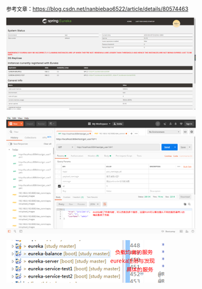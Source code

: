 参考文章：https://blog.csdn.net/nanbiebao6522/article/details/80574463

![](https://github.com/qq1623299667/study/blob/master/eureka/image/eureka服务治理界面.png)

![](https://github.com/qq1623299667/study/blob/master/eureka/image/负载均衡.png)

![](https://github.com/qq1623299667/study/blob/master/eureka/image/负载均衡结构.png)

